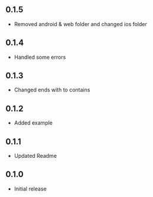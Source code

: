 ## 0.1.5
* Removed android & web folder and changed ios folder
## 0.1.4
* Handled some errors
## 0.1.3
* Changed ends with to contains
## 0.1.2
* Added example
## 0.1.1
* Updated Readme
## 0.1.0
* Initial release

